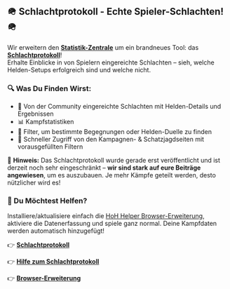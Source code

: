 ## 🪖 Schlachtprotokoll - Echte Spieler-Schlachten! 🪖

Wir erweitern den **[Statistik-Zentrale](https://forgeofgames.com/stats-hub)** um ein brandneues Tool: das **[Schlachtprotokoll](https://forgeofgames.com/battle-log)**!  
Erhalte Einblicke in von Spielern eingereichte Schlachten – sieh, welche Helden-Setups erfolgreich sind und welche nicht.

### 🔍 Was Du Finden Wirst:
- 🧠 Von der Community eingereichte Schlachten mit Helden-Details und Ergebnissen
- 📊 Kampfstatistiken
- 🎯 Filter, um bestimmte Begegnungen oder Helden-Duelle zu finden
- 🚀 Schneller Zugriff von den Kampagnen- & Schatzjagdseiten mit vorausgefüllten Filtern

🧩 **Hinweis:** Das Schlachtprotokoll wurde gerade erst veröffentlicht und ist derzeit noch sehr eingeschränkt – **wir sind stark auf eure Beiträge angewiesen**, um es auszubauen. Je mehr Kämpfe geteilt werden, desto nützlicher wird es!

### 🧪 Du Möchtest Helfen?
Installiere/aktualisiere einfach die [HoH Helper Browser-Erweiterung](https://forgeofgames.com/help/browser-extension), aktiviere die Datenerfassung und spiele ganz normal. Deine Kampfdaten werden automatisch hinzugefügt!

👉 **[Schlachtprotokoll](https://forgeofgames.com/battle-log)**

👉 **[Hilfe zum Schlachtprotokoll](https://forgeofgames.com/help/battle-log)**

👉 **[Browser-Erweiterung](https://forgeofgames.com/help/browser-extension)**
